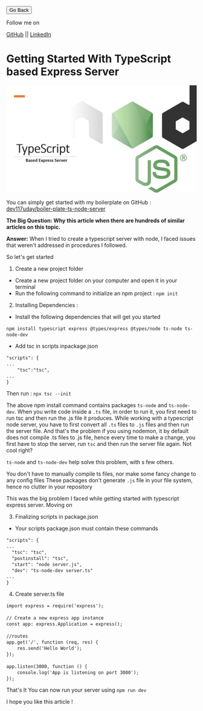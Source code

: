 <link rel="stylesheet" type="text/css" href="../style.css">

[<button class="mh-button mh-b3">Go Back</button>](../index.md)

Follow me on

[GitHub](https://github.com/dev117uday) || [LinkedIn](https://www.linkedin.com/in/uday-yadav-4995a818a/)

# Getting Started With TypeScript based Express Server

![typescript server intro image](./images/type-server.jpeg)

You can simply get started with my boilerplate on GitHub : [dev117uday/boiler-plate-ts-node-server](https://github.com/dev117uday/boiler-plate-ts-node-server)

**The Big Question: Why this article when there are hundreds of similar articles on this topic.**

**Answer:** When I tried to create a typescript server with node, I faced issues that weren't addressed in procedures I followed.


So let's get started
1.  Create a new project folder
- Create a new project folder on your computer and open it in your terminal
- Run the following command to initialize an npm project : `npm init`
2. Installing Dependencies :

- Install the following dependencies that will get you started

```
npm install typescript express @types/express @types/node ts-node ts-node-dev
```

- Add tsc in scripts inpackage.json

```
"scripts": {
...
    "tsc":"tsc",
...
}
```

Then run : `npx tsc --init`

The above npm install command contains packages `ts-node` and `ts-node-dev`. When you write code inside a `.ts` file, in order to run it, you first need to run tsc and then run the .js file it produces. While working with a typescript node server, you have to first convert all `.ts` files to `.js` files and then run the server file. And that's the problem if you using nodemon, it by default does not compile .ts files to .js file, hence every time to make a change, you first have to stop the server, run `tsc` and then run the server file again. Not cool right?

`ts-node` and `ts-node-dev` help solve this problem, with s few others.

You don't have to manually compile ts files, nor make some fancy change to any config files
These packages don't generate `.js` file in your file system, hence no clutter in your repository

This was the big problem I faced while getting started with typescript express server. Moving on

3. Finalizing scripts in package.json
- Your scripts package.json must contain these commands

```
"scripts": {
...
  "tsc": "tsc",
  "postinstall": "tsc",
  "start": "node server.js",
  "dev": "ts-node-dev server.ts"
...
}
```

4. Create server.ts file

```
import express = require('express');

// Create a new express app instance
const app: express.Application = express();

//routes
app.get('/', function (req, res) {
	res.send('Hello World');
});

app.listen(3000, function () {
	console.log('App is listening on port 3000');
});
```

That's It
You can now run your server using `npm run dev`

I hope you like this article !


